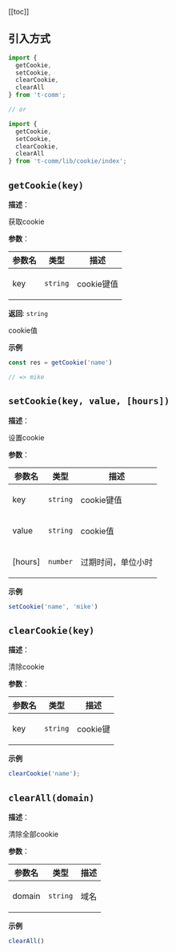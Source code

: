 [[toc]]

## 引入方式

```ts
import {
  getCookie,
  setCookie,
  clearCookie,
  clearAll
} from 't-comm';

// or

import {
  getCookie,
  setCookie,
  clearCookie,
  clearAll
} from 't-comm/lib/cookie/index';
```


## `getCookie(key)` 


**描述**：<p>获取cookie</p>

**参数**：


| 参数名 | 类型 | 描述 |
| --- | --- | --- |
| key | <code>string</code> | <p>cookie键值</p> |

**返回**: <code>string</code><br>

<p>cookie值</p>

**示例**

```typescript
const res = getCookie('name')

// => mike
```
<a name="setCookie"></a>

## `setCookie(key, value, [hours])` 


**描述**：<p>设置cookie</p>

**参数**：


| 参数名 | 类型 | 描述 |
| --- | --- | --- |
| key | <code>string</code> | <p>cookie键值</p> |
| value | <code>string</code> | <p>cookie值</p> |
| [hours] | <code>number</code> | <p>过期时间，单位小时</p> |



**示例**

```typescript
setCookie('name', 'mike')
```
<a name="clearCookie"></a>

## `clearCookie(key)` 


**描述**：<p>清除cookie</p>

**参数**：


| 参数名 | 类型 | 描述 |
| --- | --- | --- |
| key | <code>string</code> | <p>cookie键</p> |



**示例**

```typescript
clearCookie('name');
```
<a name="clearAll"></a>

## `clearAll(domain)` 


**描述**：<p>清除全部cookie</p>

**参数**：


| 参数名 | 类型 | 描述 |
| --- | --- | --- |
| domain | <code>string</code> | <p>域名</p> |



**示例**

```typescript
clearAll()
```

